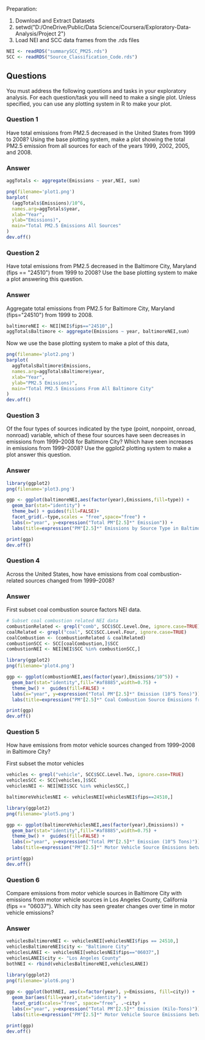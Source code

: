 Preparation:


1. Download and Extract Datasets
2. setwd("D:/OneDrive/Public/Data Science/Coursera/Exploratory-Data-Analysis/Project 2")
3. Load  NEI and SCC data frames from the .rds files

```r
NEI <- readRDS("summarySCC_PM25.rds")
SCC <- readRDS("Source_Classification_Code.rds")
```

## Questions

You must address the following questions and tasks in your exploratory analysis. For each question/task you will need to make a single plot. Unless specified, you can use any plotting system in R to make your plot.

### Question 1

Have total emissions from PM2.5 decreased in the United States from 1999 to 2008? Using the base plotting system, make a plot showing the total PM2.5 emission from all sources for each of the years 1999, 2002, 2005, and 2008.

### Answer

```r
aggTotals <- aggregate(Emissions ~ year,NEI, sum)
```

```r
png(filename='plot1.png')
barplot(
  (aggTotals$Emissions)/10^6,
  names.arg=aggTotals$year,
  xlab="Year",
  ylab="Emissions)",
  main="Total PM2.5 Emissions All Sources"
)
dev.off()
```

### Question 2

Have total emissions from PM2.5 decreased in the Baltimore City, Maryland (fips == "24510") from 1999 to 2008? Use the base plotting system to make a plot answering this question.

### Answer
Aggregate total emissions from PM2.5 for Baltimore City, Maryland (fips="24510") from 1999 to 2008.


```r
baltimoreNEI <- NEI[NEI$fips=="24510",]
aggTotalsBaltimore <- aggregate(Emissions ~ year, baltimoreNEI,sum)
```

Now we use the base plotting system to make a plot of this data,


```r
png(filename='plot2.png')
barplot(
  aggTotalsBaltimore$Emissions,
  names.arg=aggTotalsBaltimore$year,
  xlab="Year",
  ylab="PM2.5 Emissions)",
  main="Total PM2.5 Emissions From All Baltimore City"
)
dev.off()
```

### Question 3
Of the four types of sources indicated by the type (point, nonpoint, onroad, nonroad) variable, which of these four sources have seen decreases in emissions from 1999–2008 for Baltimore City? Which have seen increases in emissions from 1999–2008? Use the ggplot2 plotting system to make a plot answer this question.

### Answer


```r
library(ggplot2)
png(filename='plot3.png')

ggp <- ggplot(baltimoreNEI,aes(factor(year),Emissions,fill=type)) +
  geom_bar(stat="identity") +
  theme_bw() + guides(fill=FALSE)+
  facet_grid(.~type,scales = "free",space="free") + 
  labs(x="year", y=expression("Total PM"[2.5]*" Emission")) + 
  labs(title=expression("PM"[2.5]*" Emissions by Source Type in Baltimore City 1999-2008"))

print(ggp)
dev.off()
```

### Question 4
Across the United States, how have emissions from coal combustion-related sources changed from 1999–2008?

### Answer

First subset coal combustion source factors NEI data.

```r
# Subset coal combustion related NEI data
combustionRelated <- grepl("comb", SCC$SCC.Level.One, ignore.case=TRUE)
coalRelated <- grepl("coal", SCC$SCC.Level.Four, ignore.case=TRUE) 
coalCombustion <- (combustionRelated & coalRelated)
combustionSCC <- SCC[coalCombustion,]$SCC
combustionNEI <- NEI[NEI$SCC %in% combustionSCC,]
```

```r
library(ggplot2)
png(filename='plot4.png')

ggp <- ggplot(combustionNEI,aes(factor(year),Emissions/10^5)) +
  geom_bar(stat="identity",fill="#af8885",width=0.75) +
  theme_bw() +  guides(fill=FALSE) +
  labs(x="year", y=expression("Total PM"[2.5]*" Emission (10^5 Tons)")) + 
  labs(title=expression("PM"[2.5]*" Coal Combustion Source Emissions from 1999-2008 Across US"))

print(ggp)
dev.off()
```

### Question 5
How have emissions from motor vehicle sources changed from 1999–2008 in Baltimore City?

First subset the motor vehicles


```r
vehicles <- grepl("vehicle", SCC$SCC.Level.Two, ignore.case=TRUE)
vehiclesSCC <- SCC[vehicles,]$SCC
vehiclesNEI <- NEI[NEI$SCC %in% vehiclesSCC,]
```

```r
baltimoreVehiclesNEI <- vehiclesNEI[vehiclesNEI$fips==24510,]
```

```r
library(ggplot2)
png(filename='plot5.png')

ggp <- ggplot(baltimoreVehiclesNEI,aes(factor(year),Emissions)) +
  geom_bar(stat="identity",fill="#af8885",width=0.75) +
  theme_bw() +  guides(fill=FALSE) +
  labs(x="year", y=expression("Total PM"[2.5]*" Emission (10^5 Tons)")) + 
  labs(title=expression("PM"[2.5]*" Motor Vehicle Source Emissions between 1999-2008 in Baltimore"))

print(ggp)
dev.off()
```


### Question 6
Compare emissions from motor vehicle sources in Baltimore City with emissions from motor vehicle sources in Los Angeles County, California (fips == "06037"). Which city has seen greater changes over time in motor vehicle emissions?

### Answer

```r
vehiclesBaltimoreNEI <- vehiclesNEI[vehiclesNEI$fips == 24510,]
vehiclesBaltimoreNEI$city <- "Baltimore City"
vehiclesLANEI <- vehiclesNEI[vehiclesNEI$fips=="06037",]
vehiclesLANEI$city <- "Los Angeles County"
bothNEI <- rbind(vehiclesBaltimoreNEI,vehiclesLANEI)
```

```r
library(ggplot2)
png(filename='plot6.png')
 
ggp <- ggplot(bothNEI, aes(x=factor(year), y=Emissions, fill=city)) +
  geom_bar(aes(fill=year),stat="identity") +
  facet_grid(scales="free", space="free", .~city) +
  labs(x="year", y=expression("Total PM"[2.5]*" Emission (Kilo-Tons)")) + 
  labs(title=expression("PM"[2.5]*" Motor Vehicle Source Emissions between 1999-2008  in Baltimore & LA,"))

print(ggp)
dev.off()
```